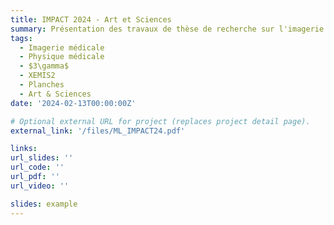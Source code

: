 ```yaml
---
title: IMPACT 2024 - Art et Sciences
summary: Présentation des travaux de thèse de recherche sur l'imagerie $3\gamma$ dans le cadre de l'option professionnelle IMPACT  "Ingénierie et Numérique pour le Patrimoine, l'Art et la Culture".
tags:
  - Imagerie médicale 
  - Physique médicale
  - $3\gamma$
  - XEMIS2
  - Planches
  - Art & Sciences
date: '2024-02-13T00:00:00Z'

# Optional external URL for project (replaces project detail page).
external_link: '/files/ML_IMPACT24.pdf'

links:
url_slides: ''
url_code: ''
url_pdf: ''
url_video: ''

slides: example
---
```

